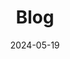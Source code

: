 ---
title: 'Blog'
date: 2024-05-19
type: landing

design:
  # Section spacing
  spacing: '5rem'

# Page sections
sections:
  - block: collection
    content:
      title: Blogs
      text: I enjoy making things. Here are a selection of projects that I have worked on over the years.
      filters:
        folders:
          - blogs
    design:
      view: article-grid
      fill_image: false
      columns: 3
---